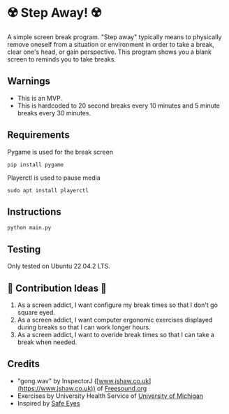# :radioactive: Step Away! :radioactive:
A simple screen break program. "Step away" typically means to physically remove oneself from a situation or environment in order to take a break, clear one's head, or gain perspective. This program shows you a blank screen to reminds you to take breaks.

## Warnings
- This is an MVP.
- This is hardcoded to 20 second breaks every 10 minutes and 5 minute breaks every 30 minutes.

## Requirements
Pygame is used for the break screen

`pip install pygame`

Playerctl is used to pause media

`sudo apt install playerctl`

## Instructions
`python main.py`

## Testing
Only tested on Ubuntu 22.04.2 LTS.

## :exploding_head: Contribution Ideas :exploding_head:
1. As a screen addict, I want configure my break times so that I don't go square eyed.
2. As a screen addict, I want computer ergonomic exercises displayed during breaks so that I can work longer hours.
3. As a screen addict, I want to overide break times so that I can take a break when needed.

## Credits
- "gong.wav" by InspectorJ ([www.jshaw.co.uk](https://www.jshaw.co.uk)) of [Freesound.org](http://freesound.org/)
- Exercises by University Health Service of [University of Michigan](https://uhs.umich.edu/computerergonomics)
- Inspired by [Safe Eyes](https://github.com/slgobinath/SafeEyes)